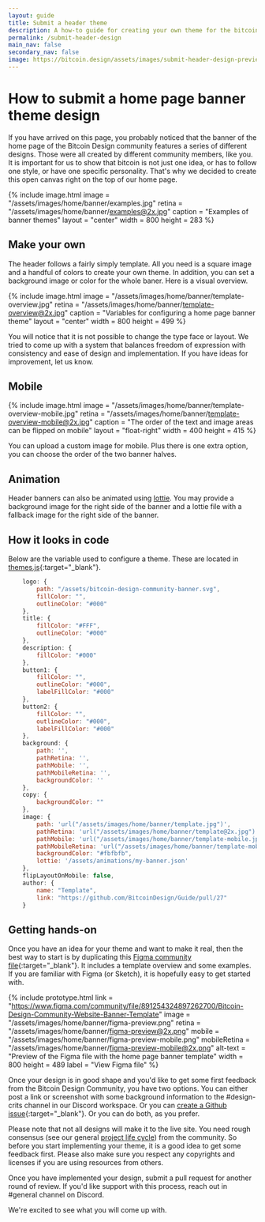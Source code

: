 ```yaml
---
layout: guide
title: Submit a header theme
description: A how-to guide for creating your own theme for the bitcoin.design homepage banner.
permalink: /submit-header-design
main_nav: false
secondary_nav: false
image: https://bitcoin.design/assets/images/submit-header-design-preview.jpg
---
```


# How to submit a home page banner theme design

If you have arrived on this page, you probably noticed that the banner of the home page of the Bitcoin Design community features a series of different designs. Those were all created by different community members, like you. It is important for us to show that bitcoin is not just one idea, or has to follow one style, or have one specific personality. That's why we decided to create this open canvas right on the top of our home page.

{% include image.html
   image = "/assets/images/home/banner/examples.jpg"
   retina = "/assets/images/home/banner/examples@2x.jpg"
   caption = "Examples of banner themes"
   layout = "center"
   width = 800
   height = 283
%}

## Make your own

The header follows a fairly simply template. All you need is a square image and a handful of colors to create your own theme. In addition, you can set a background image or color for the whole baner. Here is a visual overview.

{% include image.html
   image = "/assets/images/home/banner/template-overview.jpg"
   retina = "/assets/images/home/banner/template-overview@2x.jpg"
   caption = "Variables for configuring a home page banner theme"
   layout = "center"
   width = 800
   height = 499
%}

You will notice that it is not possible to change the type face or layout. We tried to come up with a system that balances freedom of expression with consistency and ease of design and implementation. If you have ideas for improvement, let us know.

## Mobile

<div class="center">

{% include image.html
   image = "/assets/images/home/banner/template-overview-mobile.jpg"
   retina = "/assets/images/home/banner/template-overview-mobile@2x.jpg"
   caption = "The order of the text and image areas can be flipped on mobile"
   layout = "float-right"
   width = 400
   height = 415
%}

You can upload a custom image for mobile. Plus there is one extra option, you can choose the order of the two banner halves.

</div>

## Animation

Header banners can also be animated using [lottie](https://github.com/airbnb/lottie-web). You may provide a background image for the right side of the banner and a lottie file with a fallback image for the right side of the banner.

## How it looks in code

Below are the variable used to configure a theme. These are located in [themes.js](/js/themes.js){:target="_blank"}.

```javascript
    logo: {
        path: "/assets/bitcoin-design-community-banner.svg",
        fillColor: "",
        outlineColor: "#000"
    },
    title: {
        fillColor: "#FFF",
        outlineColor: "#000"
    },
    description: {
        fillColor: "#000"
    },
    button1: {
        fillColor: "",
        outlineColor: "#000",
        labelFillColor: "#000"
    },
    button2: {
        fillColor: "",
        outlineColor: "#000",
        labelFillColor: "#000"
    },
    background: {
        path: '',
        pathRetina: '',
        pathMobile: '',
        pathMobileRetina: '',
        backgroundColor: ''
    },
    copy: {
        backgroundColor: ""
    },
    image: {
        path: 'url("/assets/images/home/banner/template.jpg")',
        pathRetina: 'url("/assets/images/home/banner/template@2x.jpg")',
        pathMobile: 'url("/assets/images/home/banner/template-mobile.jpg")',
        pathMobileRetina: 'url("/assets/images/home/banner/template-mobile@2x.jpg")',
        backgroundColor: "#fbfbfb",
        lottie: '/assets/animations/my-banner.json'
    },
    flipLayoutOnMobile: false,
    author: {
        name: "Template",
        link: "https://github.com/BitcoinDesign/Guide/pull/27"
    }
```

## Getting hands-on

Once you have an idea for your theme and want to make it real, then the best way to start is by duplicating this [Figma community file](https://www.figma.com/community/file/891254324897262700/Bitcoin-Design-Community-Website-Banner-Template){:target="_blank"}. It includes a template overview and some examples. If you are familiar with Figma (or Sketch), it is hopefully easy to get started with.


{% include prototype.html
   link = "https://www.figma.com/community/file/891254324897262700/Bitcoin-Design-Community-Website-Banner-Template"
   image = "/assets/images/home/banner/figma-preview.png"
   retina = "/assets/images/home/banner/figma-preview@2x.png"
   mobile = "/assets/images/home/banner/figma-preview-mobile.png"
   mobileRetina = "/assets/images/home/banner/figma-preview-mobile@2x.png"
   alt-text = "Preview of the Figma file with the home page banner template"
   width = 800
   height = 489
   label = "View Figma file"
%}

Once your design is in good shape and you'd like to get some first feedback from the Bitcoin Design Community, you have two options. You can either post a link or screenshot with some background information to the #design-crits channel in our Discord workspace. Or you can [create a Github issue](https://github.com/BitcoinDesign/Guide/issues){:target="_blank"}. Or you can do both, as you prefer.

Please note that not all designs will make it to the live site. You need rough consensus (see our general [project life cycle](https://github.com/BitcoinDesign/Meta/blob/master/Projects.md)) from the community. So before you start implementing your theme, it is a good idea to get some feedback first. Please also make sure you respect any copyrights and licenses if you are using resources from others.

Once you have implemented your design, submit a pull request for another round of review. If you'd like support with this process, reach out in #general channel on Discord.

We're excited to see what you will come up with.
